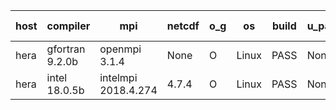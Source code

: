 

| host     | compiler                              | mpi                      | netcdf        | o_g        | os       | build       | u_pass          | u_fail          | s_pass            | s_fail            | e_pass             | e_fail             | nuopc_pass       | nuopc_fail       | artifacts link          |
|----------|---------------------------------------|--------------------------|---------------|------------|----------|-------------|-----------------|-----------------|-------------------|-------------------|--------------------|--------------------|------------------|------------------|-------------------------|
| hera | gfortran 9.2.0b | openmpi 3.1.4  | None  | O | Linux | PASS | None | None | None | None | None | None | None | None | <a href="https://github.com/esmf-org/esmf-test-artifacts/tree/d2f2d4104e7b5e162de06e79c525ab52a5aaeb22/update_pio2.5.9/gfortran/9.2.0b/O/openmpi/3.1.4" target="_blank">d2f2d41</a> | 
| hera | intel 18.0.5b | intelmpi 2018.4.274  | 4.7.4  | O | Linux | PASS | None | None | None | None | None | None | None | None | <a href="https://github.com/esmf-org/esmf-test-artifacts/tree/2e085f7fc8cedd2c6f1a1e8b8b2542a52ae2eb07/update_pio2.5.9/intel/18.0.5b/O/intelmpi/2018.4.274" target="_blank">2e085f7</a> | 
